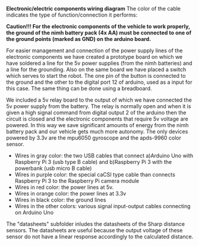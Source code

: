 **Electronic/electric components wiring diagram**
The color of the cable indicates the type of function/connection it performs:

**Caution!!!
For the electronic components of the vehicle to work properly, the ground of the nimh battery pack (4x AA) must be connected to one of the ground points (marked as GND) on the arduino board.**

For easier management and connection of the power supply lines of the electronic components we have created a prototype board on which we have soldered a line for the 5v power supplies (from the nimh batteries) and a line for the grounding. Also on the same board we have placed a switch which serves to start the robot. The one pin of the button is connected to the ground and the other to the digital port 12 of arduino, used as a input for this case. The same thing can be done using a breadboard.

We included a 5v relay board to the output of which we have connected the 5v power supply from the battery. The relay is normally open and when it is given a high signal command from digital output 2 of the arduino then the circuit is closed and the electronic components that require 5v voltage are powered. In this way we save significant amounts of energy from the nimh battery pack and our vehicle gets much more autonomy.
The only devices powered by 3.3v are the mpu6050 gyroscope and the apds-9960 color sensor.

 - Wires in gray color: the two USB cables that connect a)Arduino Uno with Raspberry Pi 3 (usb type B cable) and b)Raspberry Pi 3 with the powerbank (usb micro B cable)
 - Wires in purple color: the special caCSI type cable than connects Raspberry Pi 3 to the Raspberry Pi  camera module
 - Wires in red color: the power lines at 5v.
 - Wires in orange color: the power lines at 3.3v
 - Wires in black color: the ground lines
 - Wires in the other colors: various signal input-output cables connecting on Arduino Uno

The "datasheets" subfolder inludes the datasheets of the Sharp distance sensors. The datasheets are useful because the output voltage of these sensor do not have a linear response accordingly to the calculated distance.
